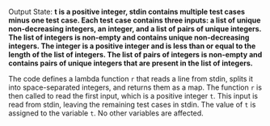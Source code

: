 Output State: **t is a positive integer, stdin contains multiple test cases minus one test case. Each test case contains three inputs: a list of unique non-decreasing integers, an integer, and a list of pairs of unique integers. The list of integers is non-empty and contains unique non-decreasing integers. The integer is a positive integer and is less than or equal to the length of the list of integers. The list of pairs of integers is non-empty and contains pairs of unique integers that are present in the list of integers.**

The code defines a lambda function `r` that reads a line from stdin, splits it into space-separated integers, and returns them as a map. The function `r` is then called to read the first input, which is a positive integer `t`. This input is read from stdin, leaving the remaining test cases in stdin. The value of `t` is assigned to the variable `t`. No other variables are affected.